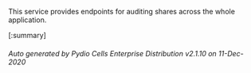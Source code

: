 






This service provides endpoints for auditing shares across the whole application.

[:summary]

###### Auto generated by Pydio Cells Enterprise Distribution v2.1.10 on 11-Dec-2020
